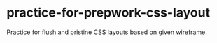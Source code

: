 # practice-for-prepwork-css-layout
Practice for flush and pristine CSS layouts based on given wireframe. 
